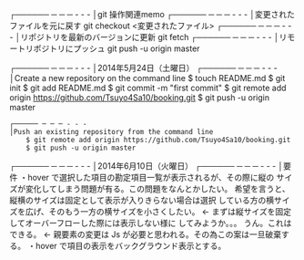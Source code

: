 ┌────── ─ ─ ─ - - -
│git 操作関連memo
	┌────── ─ ─ ─ - - -
	│変更されたファイルを元に戻す
		git checkout <変更されたファイル>
	┌────── ─ ─ ─ - - -
	│リポジトリを最新のバージョンに更新
		git fetch 
	┌────── ─ ─ ─ - - -
	│リモートリポジトリにプッシュ
		git push -u origin master

┌────── ─ ─ ─ - - -
│2014年5月24日（土曜日）
	┌────── ─ ─ ─ - - -
	│Create a new repository on the command line
		$ touch README.md
		$ git init
		$ git add README.md
		$ git commit -m "first commit"
		$ git remote add origin https://github.com/Tsuyo4Sa10/booking.git
		$ git push -u origin master

	┌────── ─ ─ ─ - - -
	│Push an existing repository from the command line
		$ git remote add origin https://github.com/Tsuyo4Sa10/booking.git
		$ git push -u origin master
┌────── ─ ─ ─ - - -
│2014年6月10日（火曜日）
	┌────── ─ ─ ─ - - -
	│要件
		・hover で選択した項目の勘定項目一覧が表示されるが、その際に縦の
		サイズが変化してしまう問題が有る。この問題をなんとかしたい。
		希望を言うと、縦横のサイズは固定として表示が入りきらない場合は選択
		している方の横サイズを広げ、そのもう一方の横サイズを小さくしたい。
		←	まずは縦サイズを固定してオーバーフローした際には表示しない様に
			してみようか。。。
			うん。これはできる。
		←	親要素の変更は Js が必要と思われる。その為この案は一旦破棄する。
		・hover で項目の表示をバックグラウンド表示とする。


